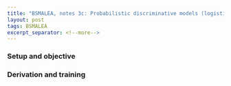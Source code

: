 ```yaml
---
title: "BSMALEA, notes 3c: Probabilistic discriminative models (logistic regression)"
layout: post
tags: BSMALEA
excerpt_separator: <!--more-->
---
```



### Setup and objective


### Derivation and training


